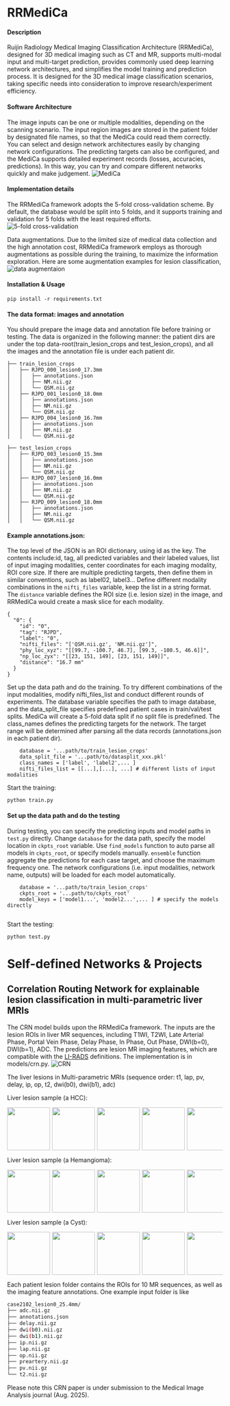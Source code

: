 # RRMediCa

#### Description
Ruijin Radiology Medical Imaging Classification Architecture (RRMediCa), designed for 3D medical imaging such as CT and MR, 
supports multi-modal input and multi-target prediction, provides commonly used deep learning network architectures, 
and simplifies the model training and prediction process. It is designed for the 3D medical image classification
scenarios, taking specific needs into consideration to improve research/experiment efficiency.

#### Software Architecture
The image inputs can be one or multiple modalities, depending on the scanning scenario. 
The input region images are stored in the patient folder by designated file names, so that the MediCa could read
 them correctly. You can select and design network architectures easily by changing network configurations.
The predicting targets can also be configured, and the MediCa supports detailed experiment records (losses, accuracies,
predictions). In this way, you can try and compare different networks quickly and make judgement. 
![MediCa](./images/MediCa.png)

#### Implementation details
The RRMediCa framework adopts the 5-fold cross-validation scheme. By default, the database would be split into 5 folds, 
and it supports training and validation for 5 folds with the least required efforts.
![5-fold cross-validation](images/datasplit-5fold.png)


Data augmentations. Due to the limited size of medical data collection and the high annotation cost, RRMediCa framework
employs as thorough augmentations as possible during the training, to maximize the information exploration. Here are some 
augmentation examples for lesion classification,
![data augmentaion](images/data-augmentations.png)


#### Installation & Usage

```Install the dependencies
pip install -r requirements.txt
```

#### The data format: images and annotation
You should prepare the image data and annotation file before training or testing. The data is organized 
in the following manner: the patient dirs are under the top data-root(train_lesion_crops and test_lesion_crops),
and all the images and the annotation file is under each patient dir. 

```commandline
├── train_lesion_crops
│   ├── RJPD_000_lesion0_17.3mm
│   │   ├── annotations.json
│   │   ├── NM.nii.gz
│   │   └── QSM.nii.gz
│   ├── RJPD_001_lesion0_18.0mm
│   │   ├── annotations.json
│   │   ├── NM.nii.gz
│   │   └── QSM.nii.gz
│   ├── RJPD_004_lesion0_16.7mm
│   │   ├── annotations.json
│   │   ├── NM.nii.gz
│   │   └── QSM.nii.gz

├── test_lesion_crops
│   ├── RJPD_003_lesion0_15.3mm
│   │   ├── annotations.json
│   │   ├── NM.nii.gz
│   │   └── QSM.nii.gz
│   ├── RJPD_007_lesion0_16.0mm
│   │   ├── annotations.json
│   │   ├── NM.nii.gz
│   │   └── QSM.nii.gz
│   ├── RJPD_009_lesion0_18.0mm
│   │   ├── annotations.json
│   │   ├── NM.nii.gz
│   │   └── QSM.nii.gz

```

#### Example annotations.json: 
The top level of the JSON is an ROI dictionary, using id as the key. The contents include:id, tag, 
all predicted variables and their labeled values, list of input imaging modalities, center coordinates for each imaging modality,
ROI core size. If there are multiple predicting targets, then define them in similar conventions, such as
label02, label3... Define different modality combinations in the `nifti_files` variable, keep the list in a string format. The `distance`
variable defines the ROI size (i.e. lesion size) in the image, and RRMediCa would create a mask slice for each modality.

```commandline
{
  "0": {
    "id": "0",
    "tag": "RJPD",
    "label": "0",
    "nifti_files": "['QSM.nii.gz', 'NM.nii.gz']",
    "phy_loc_xyz": "[[99.7, -100.7, 46.7], [99.3, -100.5, 46.6]]",
    "np_loc_zyx": "[[23, 151, 149], [23, 151, 149]]",
    "distance": "16.7 mm"
  }
}
```

Set up the data path and do the training. To try different combinations of the input modalities, modify nifti_files_list
and conduct different rounds of experiments. The database variable specifies the path to image database,
and the data_split_file specifies predefined patient cases in train/val/test splits. MediCa will create a 5-fold
data split if no split file is predefined. The class_names defines the predicting targets for the network. The 
target range will be determined after parsing all the data records (annotations.json in each patient dir).
```set up training path:
    database = '...path/to/train_lesion_crops'
    data_split_file = '...path/to/datasplit_xxx.pkl'
    class_names = ['label', 'label2',... ]
    nifti_files_list = [[...],[...], ...] # different lists of input modalities
```

Start the training:
```Start the training:
python train.py
```

#### Set up the data path and do the testing
During testing, you can specify the predicting inputs and model paths in `test.py` directly. 
Change `database` for the data path, specify the model location  in `ckpts_root` variable.
Use `find_models` function to auto parse all models in `ckpts_root`, or specify models manually.
`ensemble` function aggregate the predictions for each case target, and choose the maximum frequency one. The 
network configurations (i.e. input modalities, network name, outputs) will be loaded for each model automatically.

```set up testing path:
    database = '...path/to/train_lesion_crops'
    ckpts_root = '...path/to/ckpts_root'
    model_keys = ['model1...', 'model2...',... ] # specify the models directly
    
```
Start the testing:
```Start the testing:
python test.py
```


# Self-defined Networks & Projects
## Correlation Routing Network for explainable lesion classification in multi-parametric liver MRIs
The CRN model builds upon the RRMediCa framework. The inputs are the lesion ROIs in liver MR sequences, including T1WI,
T2WI, Late Arterial Phase, Portal Vein Phase, Delay Phase, In Phase, Out Phase, DWI(b=0), DWI(b=1), ADC. The predictions 
are lesion MR imaging features, which are compatible with the [LI-RADS](https://www.acr.org/Clinical-Resources/Clinical-Tools-and-Reference/Reporting-and-Data-Systems/LI-RADS) definitions. The implementation is in models/crn.py.
![CRN](images/fig_crn.jpg)

The liver lesions in Multi-parametric MRIs (sequence order: t1, lap, pv, delay, ip, op, t2, dwi(b0), dwi(b1), adc) 


Liver lesion sample (a HCC):
<div style="display: flex; overflow-x: auto; gap: 5px;">
    <img src="images/CRN/lesion-hcc/0preartery-test.gif" width="100">
    <img src="images/CRN/lesion-hcc/1lap-test.gif" width="100">
    <img src="images/CRN/lesion-hcc/2pv-test.gif" width="100">
    <img src="images/CRN/lesion-hcc/3delay-test.gif" width="100">
    <img src="images/CRN/lesion-hcc/4ip-test.gif" width="100">
    <img src="images/CRN/lesion-hcc/5op-test.gif" width="100">
    <img src="images/CRN/lesion-hcc/6t2-test.gif" width="100">
    <img src="images/CRN/lesion-hcc/7dwi(b0)-test.gif" width="100">
    <img src="images/CRN/lesion-hcc/8dwi(b1)-test.gif" width="100">
    <img src="images/CRN/lesion-hcc/9adc-test.gif" width="100">
</div>


Liver lesion sample (a Hemangioma):
<div style="display: flex; overflow-x: auto; gap: 5px;">
    <img src="images/CRN/lesion-hem/0preartery-test.gif" width="100">
    <img src="images/CRN/lesion-hem/1lap-test.gif" width="100">
    <img src="images/CRN/lesion-hem/2pv-test.gif" width="100">
    <img src="images/CRN/lesion-hem/3delay-test.gif" width="100">
    <img src="images/CRN/lesion-hem/4ip-test.gif" width="100">
    <img src="images/CRN/lesion-hem/5op-test.gif" width="100">
    <img src="images/CRN/lesion-hem/6t2-test.gif" width="100">
    <img src="images/CRN/lesion-hem/7dwi(b0)-test.gif" width="100">
    <img src="images/CRN/lesion-hem/8dwi(b1)-test.gif" width="100">
    <img src="images/CRN/lesion-hem/9adc-test.gif" width="100">
</div>

Liver lesion sample (a Cyst):
<div style="display: flex; overflow-x: auto; gap: 5px;">
    <img src="images/CRN/lesion-cyst/0preartery-test.gif" width="100">
    <img src="images/CRN/lesion-cyst/1lap-test.gif" width="100">
    <img src="images/CRN/lesion-cyst/2pv-test.gif" width="100">
    <img src="images/CRN/lesion-cyst/3delay-test.gif" width="100">
    <img src="images/CRN/lesion-cyst/4ip-test.gif" width="100">
    <img src="images/CRN/lesion-cyst/5op-test.gif" width="100">
    <img src="images/CRN/lesion-cyst/6t2-test.gif" width="100">
    <img src="images/CRN/lesion-cyst/7dwi(b0)-test.gif" width="100">
    <img src="images/CRN/lesion-cyst/8dwi(b1)-test.gif" width="100">
    <img src="images/CRN/lesion-cyst/9adc-test.gif" width="100">
</div>


Each patient lesion folder contains the ROIs for 10 MR sequences, as well as the imaging feature annotations.
One example input folder is like

```bash
case2102_lesion0_25.4mm/
├── adc.nii.gz
├── annotations.json
├── delay.nii.gz
├── dwi(b0).nii.gz
├── dwi(b1).nii.gz
├── ip.nii.gz
├── lap.nii.gz
├── op.nii.gz
├── preartery.nii.gz
├── pv.nii.gz
└── t2.nii.gz

```


Please note this CRN paper is under submission to the Medical Image Analysis journal (Aug. 2025).




